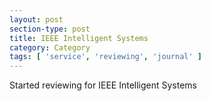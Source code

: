 ```yaml
---
layout: post
section-type: post
title: IEEE Intelligent Systems
category: Category
tags: [ 'service', 'reviewing', 'journal' ]
---
```

Started reviewing for IEEE Intelligent Systems

